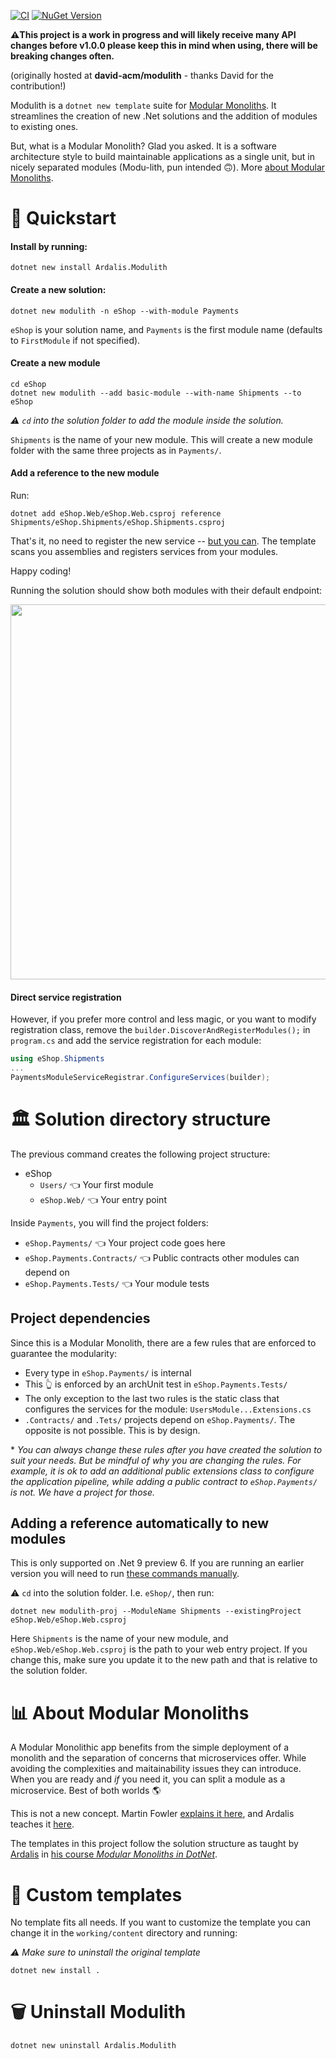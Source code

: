 [![CI](https://github.com/david-acm/modulith/actions/workflows/ci.yml/badge.svg?branch=main)](https://github.com/david-acm/modulith/actions/workflows/ci.yml)
[![NuGet Version](https://img.shields.io/nuget/vpre/Ardalis.Modulith)](https://www.nuget.org/packages/Ardalis.Modulith)

**⚠️This project is a work in progress and will likely receive many API changes before v1.0.0 please keep this in mind when using, there will be breaking changes often.**

(originally hosted at **david-acm/modulith** - thanks David for the contribution!)

Modulith is a `dotnet new template` suite for [Modular Monoliths](https://dometrain.com/bundle/from-zero-to-hero-modular-monoliths-in-dotnet/). It streamlines the creation of new .Net solutions and the addition of modules to existing ones.

But, what is a Modular Monolith? Glad you asked. It is a software architecture style to build maintainable applications as a single unit, but in nicely separated modules (Modu-lith, pun intended 🙃). 
 More [about Modular Monoliths](#about-modular-monoliths).

# 🚀 Quickstart

#### Install by running:

```pwsh
dotnet new install Ardalis.Modulith
```

#### Create a new solution:

``` pwsh
dotnet new modulith -n eShop --with-module Payments 
```

`eShop` is your solution name, and `Payments` is the first module name (defaults to `FirstModule` if not specified).

#### Create a new module


``` pwsh
cd eShop
dotnet new modulith --add basic-module --with-name Shipments --to eShop
```

*⚠️ `cd` into the solution folder to add the module inside the solution.*

`Shipments` is the name of your new module. This will create a new module folder with the same three projects as in `Payments/`. 

#### Add a reference to the new module

Run:

``` pwsh
dotnet add eShop.Web/eShop.Web.csproj reference Shipments/eShop.Shipments/eShop.Shipments.csproj
```

That's it, no need to register the new service -- [but you can](#direct-service-registration). The template scans you assemblies and registers services from your modules.

Happy coding!

Running the solution should show both modules with their default endpoint:

<img src="https://github.com/david-acm/modulith/assets/71415563/94bf15ff-4a4e-4a6c-a3d2-3755926579c5" width="600" />

#### Direct service registration

However, if you prefer more control and less magic, or you want to modify registration class, remove the `builder.DiscoverAndRegisterModules();`  in `program.cs` and add the service registration for each module:

```cs
using eShop.Shipments
...
PaymentsModuleServiceRegistrar.ConfigureServices(builder);
```

# 🏛️ Solution directory structure

The previous command creates the following project structure:

- eShop
  - `Users/` 👈 Your first module
  - `eShop.Web/` 👈 Your entry point

Inside `Payments`, you will find the project folders:

- `eShop.Payments/` 👈 Your project code goes here
- `eShop.Payments.Contracts/` 👈 Public contracts other modules can depend on
- `eShop.Payments.Tests/` 👈 Your module tests

## Project dependencies

Since this is a Modular Monolith, there are a few rules that are enforced to guarantee the modularity:

- Every type in `eShop.Payments/` is internal
- This 👆 is enforced by an archUnit test in `eShop.Payments.Tests/`
- The only exception to the last two rules is the static class that configures the services for the module: `UsersModule...Extensions.cs`
- `.Contracts/` and `.Tets/` projects depend on `eShop.Payments/`. The opposite is not possible. This is by design.

\* *You can always change these rules after you have created the solution to suit your needs. But be mindful of why you are changing the rules. For example, it is ok to add an additional public extensions class to configure the application pipeline, while adding a public contract to `eShop.Payments/` is not. We have a project for those.*


## Adding a reference automatically to new modules

This is only supported on .Net 9 preview 6. If you are running an earlier version you will need to run [these commands manually](#add-a-reference-to-the-new-module).

⚠️ `cd` into the solution folder. I.e. `eShop/`, then run:

``` pwsh
dotnet new modulith-proj --ModuleName Shipments --existingProject eShop.Web/eShop.Web.csproj
```

Here `Shipments` is the name of your new module, and `eShop.Web/eShop.Web.csproj` is the path to your web entry project. If you change this, make sure you update it to the new path and that is relative to the solution folder.

# 📊 About Modular Monoliths

A Modular Monolithic app benefits from the simple deployment of a monolith and the separation of concerns that microservices offer. While avoiding the complexities and maitainability issues they can introduce. When you are ready and *if* you need it, you can split a module as a microservice. Best of both worlds 🌎

This is not a new concept. Martin Fowler [explains it here](https://martinfowler.com/bliki/MonolithFirst.html), and Ardalis teaches it [here](https://ardalis.com/introducing-modular-monoliths-goldilocks-architecture/#:~:text=A%20Modular%20Monolith%20is%20a%20software%20architecture%20that,that%20they%20are%20loosely%20coupled%20and%20highly%20cohesive.).

The templates in this project follow the solution structure as taught by [Ardalis](https://github.com/ardalis) in [his course *Modular Monoliths in DotNet*](https://dometrain.com/bundle/from-zero-to-hero-modular-monoliths-in-dotnet/).

# 🛃 Custom templates

No template fits all needs. If you want to customize the template you can change it in the `working/content` directory and running:

*⚠️ Make sure to uninstall the original template*
```pwsh
dotnet new install .
```

# 🗑️ Uninstall Modulith

```pwsh
dotnet new uninstall Ardalis.Modulith
```
